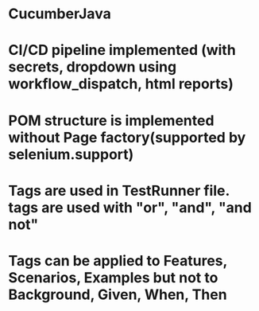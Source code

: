 # CucumberJava

# CI/CD pipeline implemented (with secrets, dropdown using workflow_dispatch, html reports)

# POM structure is implemented without Page factory(supported by selenium.support)

# Tags are used in TestRunner file. tags are used with "or", "and", "and not"

# Tags can be applied to Features, Scenarios, Examples but not to Background, Given, When, Then